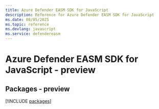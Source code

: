 ```yaml
---
title: Azure Defender EASM SDK for JavaScript
description: Reference for Azure Defender EASM SDK for JavaScript
ms.date: 08/05/2025
ms.topic: reference
ms.devlang: javascript
ms.service: defendereasm
---
```

# Azure Defender EASM SDK for JavaScript - preview
## Packages - preview
[!INCLUDE [packages](defender-easm-index.md)]